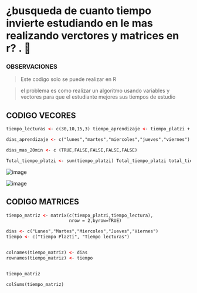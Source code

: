 # ¿busqueda de cuanto tiempo invierte estudiando en le mas realizando verctores y matrices en r? . 🧠 

### OBSERVACIONES 
> Este codigo solo se puede realizar en R 

> el problema es como realizar un algoritmo usando  variables y vectores para  que el estudiante mejores sus tiempos de estudio 


## CODIGO  VECORES




```html
tiempo_lecturas <- c(30,10,15,3) tiempo_aprendizaje <- tiempo_platzi + tiempo_lecturas tiempo_aprendizaje

dias_aprendizaje <- c("lunes","martes","miercoles","jueves","viernes") dias_aprendizaje

dias_mas_20min <- c (TRUE,FALSE,FALSE,FALSE,FALSE)

Total_tiempo_platzi <- sum(tiempo_platzi) Total_tiempo_platzi total_tiempo_adicional <- Total_tiempo_platzi + total_tiempo_lecturas total_tiempo_adicional
```

![image](https://user-images.githubusercontent.com/72534486/215239797-8515632b-f95c-40b5-bcef-ab4def1345dd.png)

![image](https://user-images.githubusercontent.com/72534486/215239807-33e740e3-bec8-47e3-a6ca-12700765282b.png)

## CODIGO MATRICES 


```html
tiempo_matriz <- matrix(c(tiempo_platzi,tiempo_lectura),
                        nrow = 2,byrow=TRUE)

dias <- c("Lunes","Martes","Miercoles","Jueves","Viernes")
tiempo <- c("tiempo Plazti", "Tiempo lecturas")


colnames(tiempo_matriz) <- dias
rownames(tiempo_matriz) <- tiempo


tiempo_matriz

colSums(tiempo_matriz)                     
```
